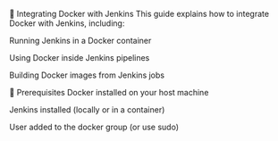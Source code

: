🐳 Integrating Docker with Jenkins
This guide explains how to integrate Docker with Jenkins, including:

Running Jenkins in a Docker container

Using Docker inside Jenkins pipelines

Building Docker images from Jenkins jobs

📌 Prerequisites
Docker installed on your host machine

Jenkins installed (locally or in a container)

User added to the docker group (or use sudo)
